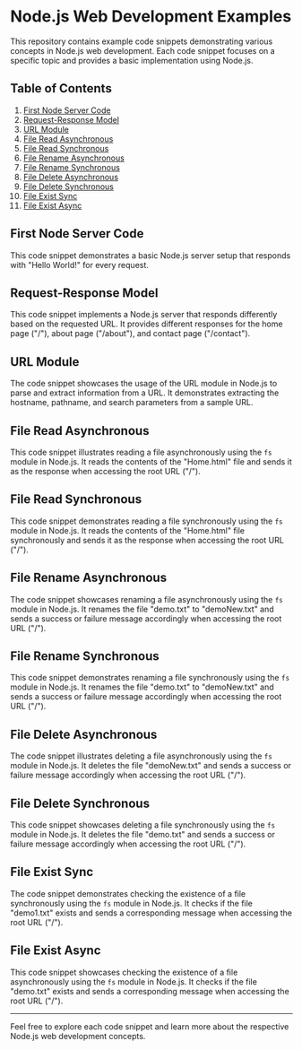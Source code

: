 # Node.js Web Development Examples

This repository contains example code snippets demonstrating various concepts in Node.js web development. Each code snippet focuses on a specific topic and provides a basic implementation using Node.js.

## Table of Contents

1. [First Node Server Code](#first-node-server-code)
2. [Request-Response Model](#request-response-model)
3. [URL Module](#url-module)
4. [File Read Asynchronous](#file-read-asynchronous)
5. [File Read Synchronous](#file-read-synchronous)
6. [File Rename Asynchronous](#file-rename-asynchronous)
7. [File Rename Synchronous](#file-rename-synchronous)
8. [File Delete Asynchronous](#file-delete-asynchronous)
9. [File Delete Synchronous](#file-delete-synchronous)
10. [File Exist Sync](#file-exist-sync)
11. [File Exist Async](#file-exist-async)

## First Node Server Code

This code snippet demonstrates a basic Node.js server setup that responds with "Hello World!" for every request.

## Request-Response Model

This code snippet implements a Node.js server that responds differently based on the requested URL. It provides different responses for the home page ("/"), about page ("/about"), and contact page ("/contact").

## URL Module

The code snippet showcases the usage of the URL module in Node.js to parse and extract information from a URL. It demonstrates extracting the hostname, pathname, and search parameters from a sample URL.

## File Read Asynchronous

This code snippet illustrates reading a file asynchronously using the `fs` module in Node.js. It reads the contents of the "Home.html" file and sends it as the response when accessing the root URL ("/").

## File Read Synchronous

This code snippet demonstrates reading a file synchronously using the `fs` module in Node.js. It reads the contents of the "Home.html" file synchronously and sends it as the response when accessing the root URL ("/").

## File Rename Asynchronous

The code snippet showcases renaming a file asynchronously using the `fs` module in Node.js. It renames the file "demo.txt" to "demoNew.txt" and sends a success or failure message accordingly when accessing the root URL ("/").

## File Rename Synchronous

This code snippet demonstrates renaming a file synchronously using the `fs` module in Node.js. It renames the file "demo.txt" to "demoNew.txt" and sends a success or failure message accordingly when accessing the root URL ("/").

## File Delete Asynchronous

The code snippet illustrates deleting a file asynchronously using the `fs` module in Node.js. It deletes the file "demoNew.txt" and sends a success or failure message accordingly when accessing the root URL ("/").

## File Delete Synchronous

This code snippet showcases deleting a file synchronously using the `fs` module in Node.js. It deletes the file "demo.txt" and sends a success or failure message accordingly when accessing the root URL ("/").

## File Exist Sync

The code snippet demonstrates checking the existence of a file synchronously using the `fs` module in Node.js. It checks if the file "demo1.txt" exists and sends a corresponding message when accessing the root URL ("/").

## File Exist Async

This code snippet showcases checking the existence of a file asynchronously using the `fs` module in Node.js. It checks if the file "demo.txt" exists and sends a corresponding message when accessing the root URL ("/").

---

Feel free to explore each code snippet and learn more about the respective Node.js web development concepts.

